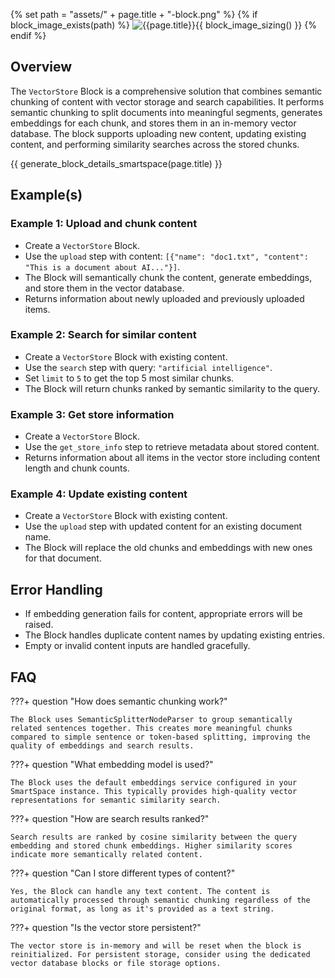 {% set path = "assets/" + page.title + "-block.png" %}
{% if block_image_exists(path) %}
![{{page.title}}]({{path}}){{ block_image_sizing() }}
{% endif %}

## Overview
The `VectorStore` Block is a comprehensive solution that combines semantic chunking of content with vector storage and search capabilities. It performs semantic chunking to split documents into meaningful segments, generates embeddings for each chunk, and stores them in an in-memory vector database. The block supports uploading new content, updating existing content, and performing similarity searches across the stored chunks.

{{ generate_block_details_smartspace(page.title) }}

## Example(s)

### Example 1: Upload and chunk content
- Create a `VectorStore` Block.
- Use the `upload` step with content: `[{"name": "doc1.txt", "content": "This is a document about AI..."}]`.
- The Block will semantically chunk the content, generate embeddings, and store them in the vector database.
- Returns information about newly uploaded and previously uploaded items.

### Example 2: Search for similar content
- Create a `VectorStore` Block with existing content.
- Use the `search` step with query: `"artificial intelligence"`.
- Set `limit` to `5` to get the top 5 most similar chunks.
- The Block will return chunks ranked by semantic similarity to the query.

### Example 3: Get store information
- Create a `VectorStore` Block.
- Use the `get_store_info` step to retrieve metadata about stored content.
- Returns information about all items in the vector store including content length and chunk counts.

### Example 4: Update existing content
- Create a `VectorStore` Block with existing content.
- Use the `upload` step with updated content for an existing document name.
- The Block will replace the old chunks and embeddings with new ones for that document.

## Error Handling
- If embedding generation fails for content, appropriate errors will be raised.
- The Block handles duplicate content names by updating existing entries.
- Empty or invalid content inputs are handled gracefully.

## FAQ

???+ question "How does semantic chunking work?"

    The Block uses SemanticSplitterNodeParser to group semantically related sentences together. This creates more meaningful chunks compared to simple sentence or token-based splitting, improving the quality of embeddings and search results.

???+ question "What embedding model is used?"

    The Block uses the default embeddings service configured in your SmartSpace instance. This typically provides high-quality vector representations for semantic similarity search.

???+ question "How are search results ranked?"

    Search results are ranked by cosine similarity between the query embedding and stored chunk embeddings. Higher similarity scores indicate more semantically related content.

???+ question "Can I store different types of content?"

    Yes, the Block can handle any text content. The content is automatically processed through semantic chunking regardless of the original format, as long as it's provided as a text string.

???+ question "Is the vector store persistent?"

    The vector store is in-memory and will be reset when the block is reinitialized. For persistent storage, consider using the dedicated vector database blocks or file storage options.
